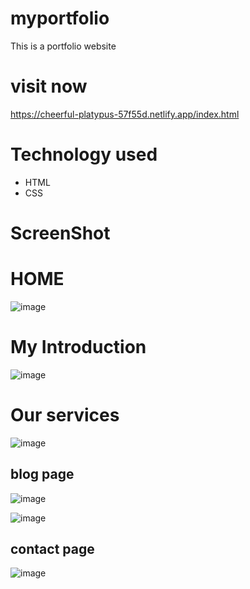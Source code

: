 # myportfolio
This is a portfolio website 
# visit now
https://cheerful-platypus-57f55d.netlify.app/index.html
# Technology used

- HTML
- CSS
# ScreenShot
# HOME
![image](https://github.com/Rohitashsingh89/myportfolio/assets/93479842/c79a45a6-587a-4e88-9ec6-e5a463d8fcc8)
# My Introduction 
![image](https://github.com/Rohitashsingh89/myportfolio/assets/93479842/6b566051-23fa-4bf1-a0f2-464fc8cf71de)
# Our services 
![image](https://github.com/Rohitashsingh89/myportfolio/assets/93479842/3909743b-9143-4bac-bbe2-70f67336c1c8)

## blog page
![image](https://github.com/Rohitashsingh89/myportfolio/assets/93479842/741e3d81-65d6-4878-965b-1638c302c345)

![image](https://github.com/Rohitashsingh89/myportfolio/assets/93479842/b41a612b-0a42-47d3-9282-f806bfd8a4ff)

## contact page
![image](https://github.com/Rohitashsingh89/myportfolio/assets/93479842/aec06f7d-9092-40a9-bf28-bd9d6c52d8ad)
